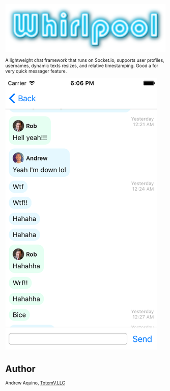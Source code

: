 
![GitHub Logo](whirlpool-logo.png)

A lightweight chat framework that runs on Socket.io, supports user profiles, usernames, dynamic texts resizes, and relative timestamping. Good a for very quick messager feature.

![GitHub Logo](whirlpool-screenshot.png)

# Author
Andrew Aquino, [TotemV.LLC](http://totemv.com/)
